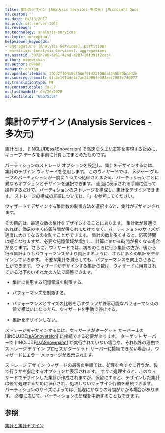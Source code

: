 ```yaml
---
title: 集計のデザイン (Analysis Services-多次元) |Microsoft Docs
ms.custom: ''
ms.date: 06/13/2017
ms.prod: sql-server-2014
ms.reviewer: ''
ms.technology: analysis-services
ms.topic: conceptual
helpviewer_keywords:
- aggregations [Analysis Services], partitions
- partitions [Analysis Services], aggregations
ms.assetid: 3072b7e0-6961-42ad-a287-16f391f2cec4
author: minewiskan
ms.author: owend
manager: craigg
ms.openlocfilehash: 307d2ff0419cf5def9f422f08daf349b80bcad2e
ms.sourcegitcommit: 6fd8c1914de4c7ac24900fe388ecc7883c740077
ms.translationtype: MT
ms.contentlocale: ja-JP
ms.lasthandoff: 04/26/2020
ms.locfileid: "66075206"
---
```

# <a name="designing-aggregations-analysis-services---multidimensional"></a>集計のデザイン (Analysis Services - 多次元)
  集計とは、 [!INCLUDE[ssASnoversion](../../includes/ssasnoversion-md.md)] で高速なクエリ応答を実現するために、キューブ データを事前に計算してまとめたものです。  
  
 パーティションのストレージ オプションを設定し、集計をデザインするには、集計のデザイン ウィザードを使用します。 このウィザードでは、メジャー グループのパーティションが一度に 1 つずつ処理されるため、パーティションごとに異なるオプションとデザインを選択できます。 画面に表示される手順に従って操作するだけで、パーティションのストレージを構成し、集計をデザインできます。 ストレージの構成の詳細については、「」を参照してください。  
  
 ウィザードでデザインする集計数の制御方法を選択すると、集計がデザインされます。  
  
 その目的は、最適な数の集計をデザインすることにあります。 集計数が最適であれば、満足のゆく応答時間が得られるだけでなく、パーティションのサイズが過度に大きくなるのを防ぐことができます。 集計の数を多くすると、応答時間は短くなりますが、必要な記憶領域が増加し、計算にかかる時間が長くなる場合があります。 さらに、ウィザードでは、初めのころに行う集計の方が、後から行う集計よりもパフォーマンスがより向上するように、さらに多くの集計をデザインしていきます。 不要な集計を減らしても、パフォーマンスを向上させることができます。 ウィザードがデザインする集計の数は、ウィザードに用意されている以下のいずれかの方法で調整できます。  
  
-   集計に使用する記憶領域を制限する。  
  
-   パフォーマンスを制限する。  
  
-   パフォーマンスとサイズの比較を示すグラフが許容可能なパフォーマンスの値で横ばいになったら、ウィザードを手動で停止する。  
  
-   集計をデザインしない。  
  
 ストレージをデザインするには、ウィザードがターゲット サーバー上の [!INCLUDE[ssASnoversion](../../includes/ssasnoversion-md.md)] に接続できる必要があります。 ターゲット サーバーで [!INCLUDE[ssASnoversion](../../includes/ssasnoversion-md.md)] が実行されていない場合や、それ以外の理由でストレージ デザイン プロセスがターゲット サーバーに接続できない場合は、ウィザードにエラー メッセージが表示されます。  
  
 ストレージ デザイン ウィザードの最後の手順では、処理を今すぐに行うか、後で行うかを指定するオプションが表示されます。 すぐに処理すると、このウィザードでデザインした集計が作成されますが、保留にすると、デザインした集計は後で処理するために保存され、処理しないでデザイン行動を継続できます。 パーティションのサイズによっては、処理にかなりの時間がかかる場合があります。 必要に応じて、パーティションの処理を中断することもできます。  
  
## <a name="see-also"></a>参照  
 [集計と集計デザイン](../multidimensional-models-olap-logical-cube-objects/aggregations-and-aggregation-designs.md)  
  
  
